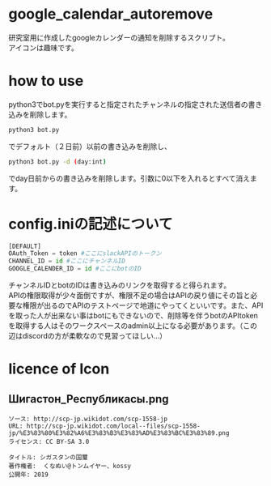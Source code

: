 # google_calendar_autoremove
研究室用に作成したgoogleカレンダーの通知を削除するスクリプト。  
アイコンは趣味です。

# how to use
python3でbot.pyを実行すると指定されたチャンネルの指定された送信者の書き込みを削除します。

```sh
python3 bot.py
```
でデフォルト（２日前）以前の書き込みを削除し、
```sh
python3 bot.py -d (day:int)
```
でday日前からの書き込みを削除します。引数に0以下を入れるとすべて消えます。
# config.iniの記述について
```py
[DEFAULT]
OAuth_Token = token #ここにslackAPIのトークン
CHANNEL_ID = id #ここにチャンネルID
GOOGLE_CALENDER_ID = id #ここにbotのID
```
チャンネルIDとbotのIDは書き込みのリンクを取得すると得られます。  
APIの権限取得が少々面倒ですが、権限不足の場合はAPIの戻り値にその旨と必要な権限が出るのでAPIのテストページで地道にやってくといいです。また、APIを取った人が出来ない事はbotにもできないので、削除等を伴うbotのAPItokenを取得する人はそのワークスペースのadmin以上になる必要があります。（この辺はdiscordの方が柔軟なので見習ってほしい…）
# licence of Icon
## Шигастон_Республикасы.png

```
ソース: http://scp-jp.wikidot.com/scp-1558-jp  
URL: http://scp-jp.wikidot.com/local--files/scp-1558-jp/%E3%83%80%E3%82%A6%E3%83%B3%E3%83%AD%E3%83%BC%E3%83%89.png  
ライセンス: CC BY-SA 3.0　

タイトル: シガスタンの国璽  
著作権者:  くなぬい@トンムイヤー、kossy  
公開年: 2019
```